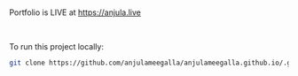 <br>

Portfolio is LIVE at https://anjula.live

<br>

To run this project locally:

   ```bash
   git clone https://github.com/anjulameegalla/anjulameegalla.github.io/.git

